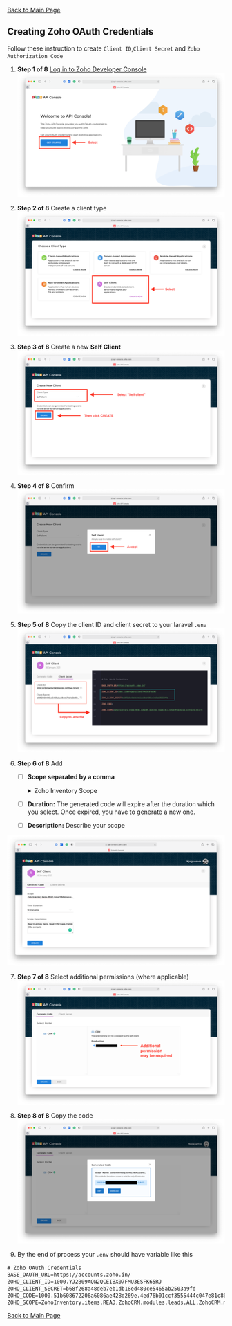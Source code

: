 [Back to Main Page](/)

## Creating Zoho OAuth Credentials

Follow these instruction to create `Client ID`,`Client Secret` and `Zoho Authorization Code`

1. **Step 1 of 8** [Log in to Zoho Developer Console](https://accounts.zoho.com/developerconsole)
![image](/images/Step-01.png)

2. **Step 2 of 8** Create a client type
![image](/images/Step-02.png)

3. **Step 3 of 8** Create a new **Self Client**
![image](/images/Step-03.png)

4. **Step 4 of 8** Confirm
![image](/images/Step-04.png)

5. **Step 5 of 8** Copy the client ID and client secret to your laravel `.env`
![image](/images/Step-05.png)


6. **Step 6 of 8** Add 
    - [ ] **Scope separated by a comma**
         <details>
              <summary>Zoho Inventory Scope</summary>
              
        | Scope           | Value                           | Description  |
        | --------------- | ------------------------------- |------------
        | Contacts        | ZohoInventory.contacts.CREATE   |  |
        |                 | ZohoInventory.contacts.UPDATE   |  | 
        |                 | ZohoInventory.contacts.READ     |  |
        |                 | ZohoInventory.contacts.DELETE   |  |
        | Items           | ZohoInventory.items.CREATE   |  |
        |                 | ZohoInventory.items.UPDATE   |  | 
        |                 | ZohoInventory.items.READ     |  |
        |                 | ZohoInventory.items.DELETE   |  |
               
        </details>

    - [ ] **Duration:** The generated code will expire after the duration which you select. Once expired, you have to generate a new one.
    - [ ] **Description:** Describe your scope


![image](/images/Step-06.png)

7. **Step 7 of 8** Select additional permissions (where applicable)
![image](/images/Step-07.png)

8. **Step 8 of 8** Copy the code
![image](/images/Step-08.png)


9. By the end of process your `.env` should have variable like this
```dotenv
# Zoho OAuth Credentials
BASE_OAUTH_URL=https://accounts.zoho.in/
ZOHO_CLIENT_ID=1000.YJ2B09AQN2QCEIBX07FMU3ESFK65RJ
ZOHO_CLIENT_SECRET=b68f268a48deb7eb1db18ed480ce5465ab2503a9fd
ZOHO_CODE=1000.51b608672206a6086ae428d269e.4ed76b01ccf3555444c047e81c860248849a37aaf
ZOHO_SCOPE=ZohoInventory.items.READ,ZohoCRM.modules.leads.ALL,ZohoCRM.modules.contacts.DELETE
```

[Back to Main Page](/)

